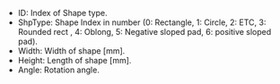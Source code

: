 - ID: Index of Shape type.
- ShpType: Shape Index in number (0: Rectangle, 1: Circle, 2: ETC, 3: Rounded rect , 4: Oblong, 5: Negative sloped pad, 6: positive sloped pad).
- Width: Width of shape [mm].
- Height: Length of shape [mm].
- Angle: Rotation angle.